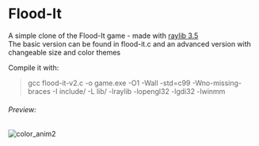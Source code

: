 # Flood-It
A simple clone of the Flood-It game - made with [raylib 3.5](https://www.raylib.com/index.html) <br>
The basic version can be found in flood-it.c and an advanced version with changeable size and color themes <br>

Compile it with:
> gcc flood-it-v2.c -o game.exe -O1 -Wall -std=c99 -Wno-missing-braces -I include/ -L lib/ -lraylib -lopengl32 -lgdi32 -lwinmm

###### Preview: <br>

![color_anim2](https://user-images.githubusercontent.com/79079495/116678760-021e3280-a9aa-11eb-93a8-5d99e682033c.gif)


